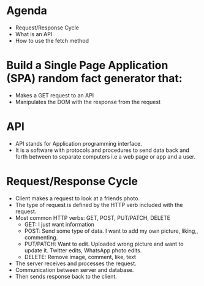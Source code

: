 # Agenda

- Request/Response Cycle
- What is an API
- How to use the fetch method

# Build a Single Page Application (SPA) random fact generator that:

- Makes a GET request to an API
- Manipulates the DOM with the response from the request

# API

- API stands for Application programming interface.
- It is a software with protocols and procedures to send data back and forth between to separate computers i.e a web page or app and a user.

# Request/Response Cycle

- Client makes a request to look at a friends photo.
- The type of request is defined by the HTTP verb included with the request.
- Most common HTTP verbs: GET, POST, PUT/PATCH, DELETE
  - GET: I just want information
  - POST: Send some type of data. I want to add my own picture, liking,, commenting.
  - PUT/PATCH: Want to edit. Uploaded wrong picture and want to update it. Twitter edits, WhatsApp photo edits.
  - DELETE: Remove image, comment, like, text
- The server receives and processes the request.
- Communication between server and database.
- Then sends response back to the client.
